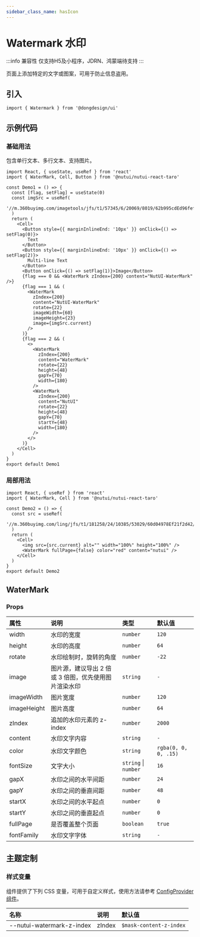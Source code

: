 ```yaml
---
sidebar_class_name: hasIcon
---
```


# Watermark 水印

:::info 兼容性
仅支持H5及小程序，JDRN、鸿蒙端待支持
:::

页面上添加特定的文字或图案，可用于防止信息盗用。

## 引入

```tsx
import { Watermark } from '@dongdesign/ui'
```

## 示例代码

### 基础用法

包含单行文本、多行文本、支持图片。

```tsx
import React, { useState, useRef } from 'react'
import { WaterMark, Cell, Button } from '@nutui/nutui-react-taro'

const Demo1 = () => {
  const [flag, setFlag] = useState(0)
  const imgSrc = useRef(
    '//m.360buyimg.com/imagetools/jfs/t1/57345/6/20069/8019/62b995cdEd96fef03/51d3302dfeccd1d2.png'
  )
  return (
    <Cell>
      <Button style={{ marginInlineEnd: '10px' }} onClick={() => setFlag(0)}>
        Text
      </Button>
      <Button style={{ marginInlineEnd: '10px' }} onClick={() => setFlag(2)}>
        Multi-line Text
      </Button>
      <Button onClick={() => setFlag(1)}>Image</Button>
      {flag === 0 && <WaterMark zIndex={200} content="NutUI-WaterMark" />}
      {flag === 1 && (
        <WaterMark
          zIndex={200}
          content="NutUI-WaterMark"
          rotate={22}
          imageWidth={60}
          imageHeight={23}
          image={imgSrc.current}
        />
      )}
      {flag === 2 && (
        <>
          <WaterMark
            zIndex={200}
            content="WaterMark"
            rotate={22}
            height={48}
            gapY={70}
            width={180}
          />
          <WaterMark
            zIndex={200}
            content="NutUI"
            rotate={22}
            height={48}
            gapY={70}
            startY={48}
            width={180}
          />
        </>
      )}
    </Cell>
  )
}
export default Demo1
```

### 局部用法

```tsx
import React, { useRef } from 'react'
import { WaterMark, Cell } from '@nutui/nutui-react-taro'

const Demo2 = () => {
  const src = useRef(
    '//m.360buyimg.com/ling/jfs/t1/181258/24/10385/53029/60d04978Ef21f2d42/92baeb21f907cd24.jpg'
  )
  return (
    <Cell>
      <img src={src.current} alt="" width="100%" height="100%" />
      <WaterMark fullPage={false} color="red" content="nutui" />
    </Cell>
  )
}
export default Demo2
```

## WaterMark

### Props

| 属性 | 说明 | 类型 | 默认值 |
| :--- | :--- | :--- | :--- |
| width | 水印的宽度 | `number` | `120` |
| height | 水印的高度 | `number` | `64` |
| rotate | 水印绘制时，旋转的角度 | `number` | `-22` |
| image | 图片源，建议导出 2 倍或 3 倍图，优先使用图片渲染水印 | `string` | `-` |
| imageWidth | 图片宽度 | `number` | `120` |
| imageHeight | 图片高度 | `number` | `64` |
| zIndex | 追加的水印元素的 z-index | `number` | `2000` |
| content | 水印文字内容 | `string` | `-` |
| color | 水印文字颜色 | `string` | `rgba(0, 0, 0, .15)` |
| fontSize | 文字大小 | `string` \| `number` | `16` |
| gapX | 水印之间的水平间距 | `number` | `24` |
| gapY | 水印之间的垂直间距 | `number` | `48` |
| startX | 水印之间的水平起点 | `number` | `0` |
| startY | 水印之间的垂直起点 | `number` | `0` |
| fullPage | 是否覆盖整个页面 | `boolean` | `true` |
| fontFamily | 水印文字字体 | `string` | `-` |

## 主题定制

### 样式变量

组件提供了下列 CSS 变量，可用于自定义样式，使用方法请参考 [ConfigProvider 组件](#/zh-CN/component/configprovider)。

| 名称 | 说明 | 默认值 |
| :--- | :--- | :--- |
| \--nutui-watermark-z-index | zIndex | `$mask-content-z-index` |
